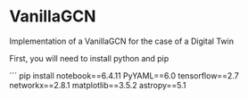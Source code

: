 # VanillaGCN
Implementation of a VanillaGCN for the case of a Digital Twin
 
 First, you will need to install python and pip
  
´´´
  pip install notebook==6.4.11 PyYAML==6.0 tensorflow==2.7 networkx==2.8.1 matplotlib==3.5.2 astropy==5.1
```
